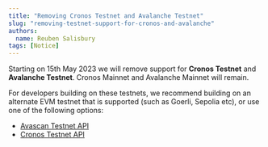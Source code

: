 ```yaml
---
title: "Removing Cronos Testnet and Avalanche Testnet"
slug: "removing-testnet-support-for-cronos-and-avalanche"
authors:
  name: Reuben Salisbury
tags: [Notice]
---
```


Starting on 15th May 2023 we will remove support for **Cronos Testnet** and **Avalanche Testnet**. Cronos Mainnet and Avalanche Mainnet will remain.

For developers building on these testnets, we recommend building on an alternate EVM testnet that is supported (such as Goerli, Sepolia etc), or use one of the following options:

* [Avascan Testnet API](https://docs.avascan.info/)
* [Cronos Testnet API](https://testnet.cronoscan.com/apis)
